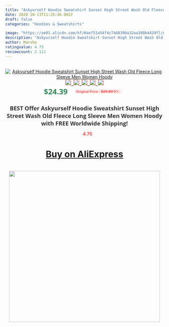 ```yaml
---
title: "Askyurself Hoodie Sweatshirt Sunset High Street Wash Old Fleece Long Sleeve Men Women Hoody"
date: 2020-10-13T11:25:36.892Z
draft: false
categories: "Hoodies & Sweatshirts"

image: "https://ae01.alicdn.com/kf/Haef51a54f4c7448396a32aa180b4429fl/Askyurself-Hoodie-Sweatshirt-Sunset-High-Street-Wash-Old-Fleece-Long-Sleeve-Men-Women-Hoody.jpg"
description: "Askyurself Hoodie Sweatshirt Sunset High Street Wash Old Fleece Long Sleeve Men Women Hoody"
author: Marsha
ratingvalue: 4.75
reviewcount: 2.111
---
```

<br>
<div style="text-align: center;">
<a href="https://s.click.aliexpress.com/e/_ALHh5b" target="_blank" rel="nofollow noopener noreferrer"><img alt="Askyurself Hoodie Sweatshirt Sunset High Street Wash Old Fleece Long Sleeve Men Women Hoody" class="magnifier-image" src="https://ae01.alicdn.com/kf/Haef51a54f4c7448396a32aa180b4429fl/Askyurself-Hoodie-Sweatshirt-Sunset-High-Street-Wash-Old-Fleece-Long-Sleeve-Men-Women-Hoody.jpg_640x640.jpg">
<br>
<img style="border:1px solid salmon" src="https://ae01.alicdn.com/kf/Haef51a54f4c7448396a32aa180b4429fl/Askyurself-Hoodie-Sweatshirt-Sunset-High-Street-Wash-Old-Fleece-Long-Sleeve-Men-Women-Hoody.jpg_120x120.jpg">&nbsp;&nbsp;<img style="border:1px solid salmon" src="https://ae01.alicdn.com/kf/Hba7577ef749e4ee084996c78873747f0p/Askyurself-Hoodie-Sweatshirt-Sunset-High-Street-Wash-Old-Fleece-Long-Sleeve-Men-Women-Hoody.jpg_120x120.jpg">&nbsp;&nbsp;<img style="border:1px solid salmon" src="https://ae01.alicdn.com/kf/H62b1173edc614e6796212a7703ea958b1/Askyurself-Hoodie-Sweatshirt-Sunset-High-Street-Wash-Old-Fleece-Long-Sleeve-Men-Women-Hoody.jpg_120x120.jpg">&nbsp;&nbsp;<img style="border:1px solid salmon" src="https://ae01.alicdn.com/kf/Hbfbc7f2b1db145e3abc1ef9eb2c48b31m/Askyurself-Hoodie-Sweatshirt-Sunset-High-Street-Wash-Old-Fleece-Long-Sleeve-Men-Women-Hoody.jpg_120x120.jpg">&nbsp;&nbsp;<img style="border:1px solid salmon" src="https://ae01.alicdn.com/kf/H4a183c4b13aa44ab9136b744d4b4790bF/Askyurself-Hoodie-Sweatshirt-Sunset-High-Street-Wash-Old-Fleece-Long-Sleeve-Men-Women-Hoody.jpg_120x120.jpg"></a></div><br0>
<div style="text-align: center;"><span style="background-color: white; border: 0px; box-sizing: border-box; color: seagreen; display: inline-block; font-family: &quot;open sans&quot; , &quot;arial&quot; , &quot;helvetica&quot; , sans-serif , &quot;heiti&quot;; font-size: 24px; font-stretch: inherit; font-weight: 700; line-height: inherit; margin: 0px 10px 0px 0px; padding: 0px; vertical-align: middle;">$24.39 </span>
<span style="background: rgb(255 , 241 , 241); border-radius: 3px; border: 0px; box-sizing: border-box; color: #ff4747; display: inline-block; font-family: inherit; font-size: 12px; font-stretch: inherit; font-style: inherit; font-variant: inherit; font-weight: 600; line-height: inherit; margin: 0px; padding: 2px 5px; transform: scale(0.9); vertical-align: middle;">Original Price : <b style="text-decoration: line-through;">$26.80 </b> 9%&nbsp;&nbsp;</span></div>
<h1 style="color: #333333; display: inline-block; font-family: &quot;open sans&quot; , &quot;arial&quot; , &quot;helvetica&quot; , sans-serif , &quot;heiti&quot;; font-size: 18px; font-stretch: inherit; font-weight: 700; text-align: center;">BEST Offer Askyurself Hoodie Sweatshirt Sunset High Street Wash Old Fleece Long Sleeve Men Women Hoody with FREE Worldwide Shipping!</h1>
<div style="color: #ff4747; text-align: center;">
<img src="https://4.bp.blogspot.com/-M0ZcTcb-5uY/XleCXlxnR4I/AAAAAAAAAEc/OrjgMkXV1oMQFaCRZj5HQwOCBcu3w1FegCPcBGAYYCw/s1600/star.png" style="height: 15px;">&nbsp;<b>4.75</b></div>
<div class="button_cont" align="center"><a class="buynow_a" href="https://s.click.aliexpress.com/e/_ALHh5b" target="_blank" rel="nofollow noopener noreferrer"><H1>Buy on AliExpress</H1></a></div><br>
<div class="separator" style="clear: both; text-align: center;">
<img src="https://lh3.googleusercontent.com/-pTy5HemUv9M/XlePHvY0dAI/AAAAAAAAAE4/0nX5iRUoIWY8eMW9Dpxeirr157OZliDIgCLcBGAsYHQ/s1600/badge.gif" width="480">
</div>
